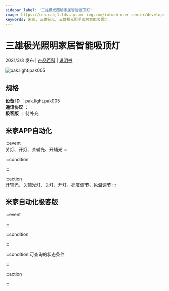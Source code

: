 ```yaml
---
sidebar_label: '三雄极光照明家居智能吸顶灯'
image: https://cdn.cnbj1.fds.api.mi-img.com/iotweb-user-center/developer_1679071269866aIOdP2xz.png?GalaxyAccessKeyId=AKVGLQWBOVIRQ3XLEW&Expires=9223372036854775807&Signature=UMYXzALtNG3buwdqdLBwSaAGUrI=
keywords: 米家, 三雄极光, 三雄极光照明家居智能吸顶灯, 
---
```

# 三雄极光照明家居智能吸顶灯

2021/3/3 发布 | [产品百科](https://home.mi.com/webapp/content/baike/product/index.html?model=pak.light.pak005/) | [说明书](https://home.mi.com/views/introduction.html?model=pak.light.pak005&region=cn)

![pak.light.pak005](https://cdn.cnbj1.fds.api.mi-img.com/iotweb-user-center/developer_1679071269866aIOdP2xz.png?GalaxyAccessKeyId=AKVGLQWBOVIRQ3XLEW&Expires=9223372036854775807&Signature=UMYXzALtNG3buwdqdLBwSaAGUrI=)

## 规格  
> 
**设备 ID** ：pak.light.pak005  
**通讯协议** ：  
**极客版**  ： 待补充 


## 米家APP自动化  

:::event  
关灯、开灯、关辅光、开辅光
:::

:::condition  

:::

:::action   
开辅光、关辅光灯、关灯、开灯、亮度调节、色温调节
:::

## 米家自动化极客版  

:::event  

:::

:::condition  

:::

:::condition 可查询的状态条件  

:::

:::action  

:::

        
